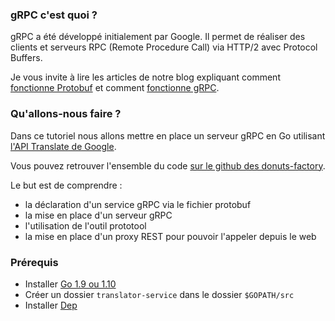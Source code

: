 ### gRPC c'est quoi ?
gRPC a été développé initialement par Google. Il permet de réaliser des clients et serveurs RPC (Remote Procedure Call) via HTTP/2 avec Protocol Buffers.

Je vous invite à lire les articles de notre blog expliquant comment [fonctionne Protobuf](https://blog.eleven-labs.com/fr/presentation-protocol-buffers/) et comment [fonctionne gRPC](https://blog.eleven-labs.com/fr/presentation-grpc/).  

### Qu'allons-nous faire ?

Dans ce tutoriel nous allons mettre en place un serveur gRPC en Go utilisant [l'API Translate de Google](https://cloud.google.com/translate/?hl=fr).

Vous pouvez retrouver l'ensemble du code [sur le github des donuts-factory](https://github.com/donuts-factory/translator-service).

Le but est de comprendre :
- la déclaration d'un service gRPC via le fichier protobuf
- la mise en place d'un serveur gRPC
- l'utilisation de l'outil prototool
- la mise en place d'un proxy REST pour pouvoir l'appeler depuis le web  

### Prérequis  

- Installer [Go 1.9 ou 1.10](https://golang.org/doc/install)
- Créer un dossier `translator-service` dans le dossier `$GOPATH/src`
- Installer [Dep](https://github.com/golang/dep)
